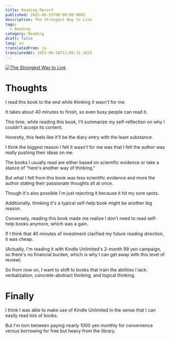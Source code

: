 ```yaml
---
title: Reading Record
published: 2025-06-25T00:00:00.000Z
description: The Strongest Way to Live
tags:
  - Reading
category: Reading
draft: false
lang: en
translatedFrom: ja
translatedAt: 2025-06-28T11:09:31.103Z
---
```


[![The Strongest Way to Live](https://m.media-amazon.com/images/I/81vIERAwKzL._SY466_.jpg)](https://amzn.asia/d/7lVoAb5)

# Thoughts

I read this book to the end while thinking it wasn't for me.

It takes about 40 minutes to finish, so even busy people can read it.

This time, while reading this book, I'll summarize my self-reflection on why I couldn't accept its content.

Honestly, this feels like it'll be the diary entry with the least substance.

I think the biggest reason I felt it wasn't for me was that I felt the author was really pushing their ideas on me.

The books I usually read are either based on scientific evidence or take a stance of "here's another way of thinking."

But what I felt from this book was less scientific evidence and more the author stating their passionate thoughts all at once.

Though it's also possible I'm just rejecting it because it hit my sore spots.

Additionally, thinking it's a typical self-help book might be another big reason.

Conversely, reading this book made me realize I don't need to read self-help books anymore, which was a gain.

If I think that 40 minutes of investment clarified my future reading direction, it was cheap.

(Actually, I'm reading it with Kindle Unlimited's 2-month 99 yen campaign, so there's no financial burden, which is why I can get away with this level of review)

So from now on, I want to shift to books that train the abilities I lack: verbalization, concrete-abstract thinking, and logical thinking.

# Finally

I think I was able to make use of Kindle Unlimited in the sense that I can easily read lots of books.

But I'm torn between paying nearly 1000 yen monthly for convenience versus borrowing for free but heavy from the library.
